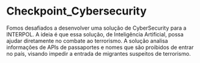 # Checkpoint_Cybersecurity
Fomos desafiados a desenvolver uma solução de CyberSecurity para a INTERPOL. A ideia é que essa solução, de Inteligência Artificial, possa ajudar diretamente no combate ao terrorismo.
A solução analisa informações de APIs de passaportes e nomes que são proibidos de entrar no país, visando impedir a entrada de migrantes suspeitos de terrorismo.
